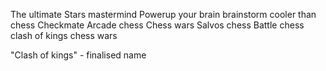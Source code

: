 The ultimate
Stars
mastermind
Powerup your brain
brainstorm
cooler than chess
Checkmate
Arcade chess
Chess wars
Salvos chess
Battle chess
clash of kings 
chess wars



"Clash of kings" - finalised name 
